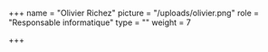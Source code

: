 +++
name = "Olivier Richez"
picture = "/uploads/olivier.png"
role = "Responsable informatique"
type = ""
weight = 7

+++
